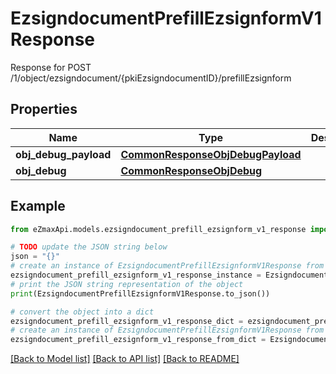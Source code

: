 # EzsigndocumentPrefillEzsignformV1Response

Response for POST /1/object/ezsigndocument/{pkiEzsigndocumentID}/prefillEzsignform

## Properties

Name | Type | Description | Notes
------------ | ------------- | ------------- | -------------
**obj_debug_payload** | [**CommonResponseObjDebugPayload**](CommonResponseObjDebugPayload.md) |  | 
**obj_debug** | [**CommonResponseObjDebug**](CommonResponseObjDebug.md) |  | [optional] 

## Example

```python
from eZmaxApi.models.ezsigndocument_prefill_ezsignform_v1_response import EzsigndocumentPrefillEzsignformV1Response

# TODO update the JSON string below
json = "{}"
# create an instance of EzsigndocumentPrefillEzsignformV1Response from a JSON string
ezsigndocument_prefill_ezsignform_v1_response_instance = EzsigndocumentPrefillEzsignformV1Response.from_json(json)
# print the JSON string representation of the object
print(EzsigndocumentPrefillEzsignformV1Response.to_json())

# convert the object into a dict
ezsigndocument_prefill_ezsignform_v1_response_dict = ezsigndocument_prefill_ezsignform_v1_response_instance.to_dict()
# create an instance of EzsigndocumentPrefillEzsignformV1Response from a dict
ezsigndocument_prefill_ezsignform_v1_response_from_dict = EzsigndocumentPrefillEzsignformV1Response.from_dict(ezsigndocument_prefill_ezsignform_v1_response_dict)
```
[[Back to Model list]](../README.md#documentation-for-models) [[Back to API list]](../README.md#documentation-for-api-endpoints) [[Back to README]](../README.md)


